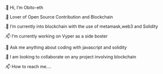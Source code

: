 .👋 Hi, I’m Obito-eth

.👀 Lover of Open Source Contribution and Blockchain

.🌱 I’m currently into blockchain with the use of metamask,web3 and Solidity

.📫 I’m currently working on Vyper as a side boster

.🌱 Ask me anything about coding with javascript and solidity

.💞 I am looking to collaborate on any project involving blockchain

.📫 How to reach me....

<!---
Obito-eth/Obito-eth is a ✨ special ✨ repository because its `README.md` (this file) appears on your GitHub profile.
You can click the Preview link to take a look at your changes.
--
